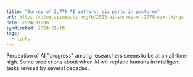 ```yaml
---
title: "Survey of 2,778 AI authors: six parts in pictures"
url: https://blog.aiimpacts.org/p/2023-ai-survey-of-2778-six-things
date: 2024-01-08
syndicated: 2024-01-10
tags:
  - links
---
```


Perception of AI "progress" among researchers seems to be at an all-time high. Some predictions about when AI will replace humans in intelligent tasks revised by several decades.
